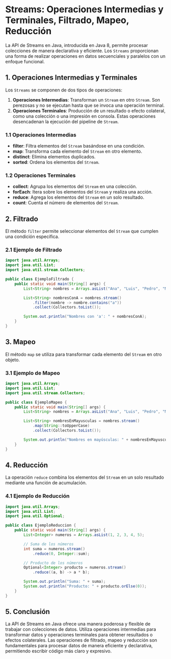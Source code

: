 # Streams: Operaciones Intermedias y Terminales, Filtrado, Mapeo, Reducción

La API de Streams en Java, introducida en Java 8, permite procesar colecciones de manera declarativa y eficiente. Los `Streams` proporcionan una forma de realizar operaciones en datos secuenciales y paralelos con un enfoque funcional.

## 1. Operaciones Intermedias y Terminales

Los `Streams` se componen de dos tipos de operaciones:

1. **Operaciones Intermedias**: Transforman un `Stream` en otro `Stream`. Son perezosas y no se ejecutan hasta que se invoca una operación terminal.
2. **Operaciones Terminales**: Producción de un resultado o efecto colateral, como una colección o una impresión en consola. Estas operaciones desencadenan la ejecución del pipeline de `Stream`.

### 1.1 Operaciones Intermedias

- **filter**: Filtra elementos del `Stream` basándose en una condición.
- **map**: Transforma cada elemento del `Stream` en otro elemento.
- **distinct**: Elimina elementos duplicados.
- **sorted**: Ordena los elementos del `Stream`.

### 1.2 Operaciones Terminales

- **collect**: Agrupa los elementos del `Stream` en una colección.
- **forEach**: Itera sobre los elementos del `Stream` y realiza una acción.
- **reduce**: Agrega los elementos del `Stream` en un solo resultado.
- **count**: Cuenta el número de elementos del `Stream`.

## 2. Filtrado

El método `filter` permite seleccionar elementos del `Stream` que cumplen una condición específica.

### 2.1 Ejemplo de Filtrado

```java
import java.util.Arrays;
import java.util.List;
import java.util.stream.Collectors;

public class EjemploFiltrado {
    public static void main(String[] args) {
        List<String> nombres = Arrays.asList("Ana", "Luis", "Pedro", "María", "Juan");

        List<String> nombresConA = nombres.stream()
            .filter(nombre -> nombre.contains("a"))
            .collect(Collectors.toList());

        System.out.println("Nombres con 'a': " + nombresConA);
    }
}
```

## 3. Mapeo

El método `map` se utiliza para transformar cada elemento del `Stream` en otro objeto.

### 3.1 Ejemplo de Mapeo

```java
import java.util.Arrays;
import java.util.List;
import java.util.stream.Collectors;

public class EjemploMapeo {
    public static void main(String[] args) {
        List<String> nombres = Arrays.asList("Ana", "Luis", "Pedro", "María", "Juan");

        List<String> nombresEnMayusculas = nombres.stream()
            .map(String::toUpperCase)
            .collect(Collectors.toList());

        System.out.println("Nombres en mayúsculas: " + nombresEnMayusculas);
    }
}
```

## 4. Reducción

La operación `reduce` combina los elementos del `Stream` en un solo resultado mediante una función de acumulación.

### 4.1 Ejemplo de Reducción

```java
import java.util.Arrays;
import java.util.List;
import java.util.Optional;

public class EjemploReduccion {
    public static void main(String[] args) {
        List<Integer> numeros = Arrays.asList(1, 2, 3, 4, 5);

        // Suma de los números
        int suma = numeros.stream()
            .reduce(0, Integer::sum);

        // Producto de los números
        Optional<Integer> producto = numeros.stream()
            .reduce((a, b) -> a * b);

        System.out.println("Suma: " + suma);
        System.out.println("Producto: " + producto.orElse(0));
    }
}
```

## 5. Conclusión

La API de Streams en Java ofrece una manera poderosa y flexible de trabajar con colecciones de datos. Utiliza operaciones intermedias para transformar datos y operaciones terminales para obtener resultados o efectos colaterales. Las operaciones de filtrado, mapeo y reducción son fundamentales para procesar datos de manera eficiente y declarativa, permitiendo escribir código más claro y expresivo.
